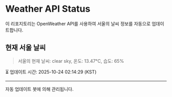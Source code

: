 
# Weather API Status

이 리포지토리는 OpenWeather API를 사용하여 서울의 날씨 정보를 자동으로 업데이트합니다.

## 현재 서울 날씨
> 서울의 현재 날씨: clear sky, 온도: 13.47°C, 습도: 65%

⏳ 업데이트 시간: 2025-10-24 02:14:29 (KST)

---
자동 업데이트 봇에 의해 관리됩니다.
